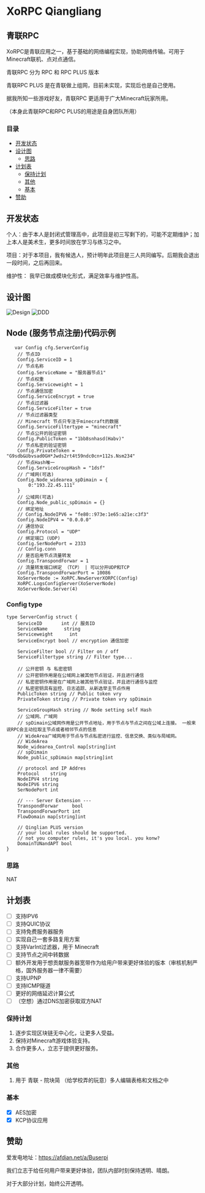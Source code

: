 # XoRPC Qiangliang

## 青联RPC
XoRPC是青联应用之一，基于基础的网络编程实现，协助网络传输。可用于Minecraft联机、点对点通信。

青联RPC 分为 RPC 和 RPC PLUS 版本

青联RPC PLUS 是在青联做上组网，目前未实现，实现后也是自己使用。

据我所知一些游戏好友，青联RPC 更适用于广大Minecraft玩家所用。

（本身此青联RPC和RPC PLUS的用途是自身团队所用）
### 目录

* [开发状态](#开发状态)
* [设计图](#设计图)
    * [思路](#思路)
* [计划表](#计划表)
    * [保持计划](#保持计划)
    * [其他](#其他)
    * [基本](#基本)
* [赞助](#赞助)

## 开发状态
个人：由于本人是封闭式管理高中，此项目是初三写剩下的，可能不定期维护；加上本人是美术生，更多时间放在学习与练习之中。

项目：对于本项目，我有候选人，预计明年此项目是三人共同编写。后期我会退出一段时间，之后再回来。

维护性： 我早已做成模块化形式，满足效率与维护性高。

## 设计图
![Design](design.png)
![DDD](DDD.png)

## Node (服务节点注册)代码示例
```
   var Config cfg.ServerConfig
	// 节点ID
	Config.ServiceID = 1
	// 节点名称
	Config.ServiceName = "服务器节点1"
	// 节点权重
	Config.Serviceweight = 1
	// 节点通信加密
	Config.ServiceEncrypt = true
	// 节点过滤器
	Config.ServiceFilter = true
	// 节点过滤器类型
	// Minecraft 节点只专注于minecraft的数据
	Config.ServiceFiltertype = "minecraft"
	// 节点公开的验证密钥
	Config.PublicToken = "1bb8snhasd(Habv)"
	// 节点私密的验证密钥
	Config.PrivateToken = "G9sdb&Ubvsad0GH*Jwds2rt4t59ndc0cn+112s.Nsm234"
	// 节点Hash唯一
	Config.ServiceGroupHash = "1dsf"
	// 广域网(可选)
	Config.Node_widearea_spDimain = {
		0:"193.22.45.111"
	}
	// 公域网(可选)
	Config.Node_public_spDimain = {}
	// 绑定地址
	// Config.NodeIPV6 = "fe80::973e:1e65:a21e:c3f3"
	Config.NodeIPV4 = "0.0.0.0"
	// 通信协议
	Config.Protocol = "UDP"
	// 绑定端口 (UDP)
	Config.SerNodePort = 2333
	// Config.conn
	// 是否启用节点流量转发
	Config.TranspondForwar = 1
	// 流量转发端口绑定 （TCP） | 可以分开UDP和TCP
	Config.TranspondForwarPort = 10086
	XoServerNode := XoRPC.NewServerXORPC(Config)
	XoRPC.LogsConfigServer(XoServerNode)
	XoServerNode.Server(4)
```
### Config type
```
type ServerConfig struct {
	ServiceID       int // 服务ID
	ServiceName      string
	Serviceweight      int
	ServiceEncrypt bool // encryption 通信加密
	
	ServiceFilter bool // Filter on / off
	ServiceFiltertype string // Filter type...

	// 公开密钥 与 私密密钥
	// 公开密钥作用是在公域网上被其他节点验证，并且进行通信
	// 私密密钥作用是在广域网上被其他节点验证，并且进行通信与监控
	// 私密密钥具有监控、日志追踪、从新选举主节点作用
	PublicToken string // Public token vry
	PrivateToken string // Private token vry spDimain
	
	ServiceGroupHash string // Node setting self Hash
	// 公域网、广域网
	// spDimain公域网作用是公开节点地址，用于节点与节点之间在公域上连接。 一般来说RPC会主动拉取主节点或者相邻节点的信息
	// WideArea广域网用于节点与节点私密进行监控、信息交换、类似与局域网。
	// WideArea
	Node_widearea_Control map[string]int
	// spDimain
	Node_public_spDimain map[string]int

	// protocol and IP Addres
	Protocol    string
	NodeIPV4 string
	NodeIPV6 string
	SerNodePort int

	// --- Server Extension ---
	TranspondForwar     bool
	TranspondForwarPort int
	FlowDomain map[string]int

	// Qinglian PLUS version
	// your local rules should be supported.
	// not you computer rules, it's you local. you konw?
	DomainTUNandAPT bool
}
```
### 思路
NAT

## 计划表
- [ ] 支持IPV6
- [ ] 支持QUIC协议
- [ ] 支持免费服务器服务
- [ ] 实现自己一套多路复用方案
- [ ] 支持VarInt过滤器，用于 Minecraft
- [ ] 支持节点之间中转数据
- [ ] 额外开发用于想贡献服务器宽带作为给用户带来更好体验的版本（审核机制严格，国外服务器一律不需要）
- [ ] 支持UPNP
- [ ] 支持ICMP隧道
- [ ] 更好的网络延迟计算公式
- [ ] （空想）通过DNS加密获取双方NAT

### 保持计划
1. 逐步实现区块链无中心化，让更多人受益。
2. 保持对Minecraft游戏体验支持。
3. 合作更多人，立志于提供更好服务。

### 其他
1. 用于 青联 - 院块简 （给学校弄的玩意）多人编辑表格和文档之中

### 基本
- [x] AES加密
- [x] KCP协议应用
## 赞助
爱发电地址：https://afdian.net/a/Buserpi

我们立志于给任何用户带来更好体验，团队内部时刻保持透明、晴朗。

对于大部分计划，始终公开透明。

